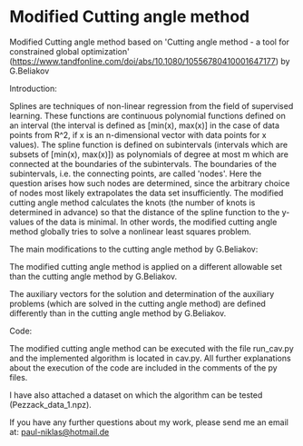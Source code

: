 # Modified Cutting angle method
Modified Cutting angle method based on 'Cutting angle method - a tool for constrained global optimization' (https://www.tandfonline.com/doi/abs/10.1080/10556780410001647177) by G.Beliakov

Introduction:

Splines are techniques of non-linear regression from the field of supervised learning.
These functions are continuous polynomial functions defined on an interval (the interval is defined as [min(x), max(x)] in the case of data points from R^2, if x is an n-dimensional vector with data points for x values). The spline function is defined on subintervals (intervals which are subsets of [min(x), max(x)]) as polynomials of degree at most m which are connected at the boundaries of the subintervals.  The boundaries of the subintervals, i.e. the connecting points, are called 'nodes'. 
Here the question arises how such nodes are determined, since the arbitrary choice of nodes most likely extrapolates the data set insufficiently. 
The modified cutting angle method calculates the knots (the number of knots is determined in advance) so that the distance of the spline function to the y-values of the data is minimal. In other words, the modified cutting angle method globally tries to solve a nonlinear least squares problem.

The main modifications to the cutting angle method by G.Beliakov:

The modified cutting angle method is applied on a different allowable set than the cutting angle method by G.Beliakov.

The auxiliary vectors for the solution and determination of the auxiliary problems (which are solved in the cutting angle method) are defined differently than in the cutting angle method by G.Beliakov.

Code:

The modified cutting angle method can be executed with the file run_cav.py and the implemented algorithm is located in cav.py. All further explanations about the execution of the code are included in the comments of the py files.

I have also attached a dataset on which the algorithm can be tested (Pezzack_data_1.npz).


If you have any further questions about my work, please send me an email at: 
paul-niklas@hotmail.de
